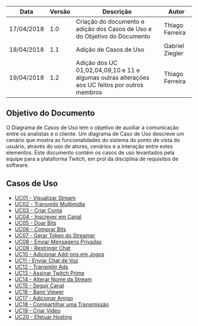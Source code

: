 Data|Versão|Descrição|Autor
-----|------|---------|-------
17/04/2018|1.0|Criação do documento e adição dos Casos de Uso e do Objetivo do Documento|Thiago Ferreira|
18/04/2018|1.1|Adição de Casos de Uso|Gabriel Ziegler|
19/04/2018|1.2|Adição dos UC 01,02,04,09,10 e 11 e algumas outras alterações aos UC feitos por outros membros|Thiago Ferreira

## Objetivo do Documento
O Diagrama de Casos de Uso tem o objetivo de auxiliar a comunicação entre os analistas e o cliente. Um diagrama de Caso de Uso descreve um cenário que mostra as funcionalidades do sistema do ponto de vista do usuário, através do uso de atores, cenários e a interação entre estes elementos.
Este documento contém os casos de uso levantados pela equipe para a plataforma Twitch, em prol da disciplina de requisitos de software.

## Casos de Uso

* [UC01 - Visualizar Stream](Visualização-de-Stream)
* [UC02 - Transmitir Multimídia](Transmissão-Multimídia)
* [UC03 - Criar Conta](Criação-de-Conta)
* [UC04 - Inscrever em Canal](Inscrição-em-Canal)
* [UC05 - Doar Bits](Doação-de-Bits)
* [UC06 - Comprar Bits](Compra-de-Bits)
* [UC07 - Gerar Token do Streamer](Geração-de-Token-do-Streamer)
* [UC08 - Enviar Mensagens Privadas](Mensagens-Privadas)
* [UC09 - Restringir Chat](Restrições-de-Chat)
* [UC10 - Adicionar Add-ons em Jogos](Adição-de-Add-ons-em-Jogos)
* [UC11 - Enviar Chat de Voz](Chat-de-Voz)
* [UC12 - Transmitir Ads](Transmissão-de-Ads)
* [UC13 - Assinar Twitch Prime](Assinatura-Twitch-Prime)
* [UC14 - Alterar Nome da Stream](Alterar-Nome-da-Stream)
* [UC15 - Seguir Canal](Seguir-Canal)
* [UC16 - Banir Viewer](Banir-Viewer)
* [UC17 - Adicionar Amigo](Adição-de-Amigo)
* [UC18 - Compartilhar uma Transmissão](Compartilhar-uma-Transmissão)
* [UC19 - Criar Vídeo](Criação-de-Vídeo)
* [UC20 - Efetuar Hosting](Hosting)

